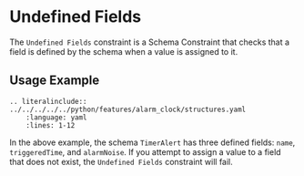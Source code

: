 # Undefined Fields
The `Undefined Fields` constraint is a Schema Constraint that checks that a field is defined by the schema when a value is assigned to it.

## Usage Example
```{eval-rst}
.. literalinclude:: ../../../../../python/features/alarm_clock/structures.yaml
    :language: yaml
    :lines: 1-12
```

In the above example, the schema `TimerAlert` has three defined fields: `name`, `triggeredTime`, and `alarmNoise`.  If you attempt to assign a value to a field that does not exist, the `Undefined Fields` constraint will fail.
